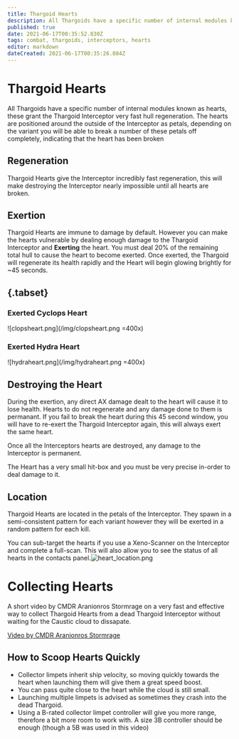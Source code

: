 ```yaml
---
title: Thargoid Hearts
description: All Thargoids have a specific number of internal modules known as hearts, these grant the Thargoid Interceptor very fast hull regeneration.
published: true
date: 2021-06-17T00:35:52.830Z
tags: combat, thargoids, interceptors, hearts
editor: markdown
dateCreated: 2021-06-17T00:35:26.084Z
---
```


# Thargoid Hearts
All Thargoids have a specific number of internal modules known as hearts, these grant the Thargoid Interceptor very fast hull regeneration. The hearts are positioned around the outside of the Interceptor as petals, depending on the variant you will be able to break a number of these petals off completely, indicating that the heart has been broken

## Regeneration

Thargoid Hearts give the Interceptor incredibly fast regeneration, this will make destroying the Interceptor nearly impossible until all hearts are broken.

## Exertion

Thargoid Hearts are immune to damage by default. However you can make the hearts vulnerable by dealing enough damage to the Thargoid Interceptor and **Exerting** the heart. You must deal 20% of the remaining total hull to cause the heart to become exerted. Once exerted, the Thargoid will regenerate its health rapidly and the Heart will begin glowing brightly for ~45 seconds.

## {.tabset}

### Exerted Cyclops Heart
!\[clopsheart.png\](/img/clopsheart.png =400x)

### Exerted Hydra Heart
!\[hydraheart.png\](/img/hydraheart.png =400x)

## Destroying the Heart

During the exertion, any direct AX damage dealt to the heart will cause it to lose health. Hearts to do not regenerate and any damage done to them is permanant. If you fail to break the heart during this 45 second window, you will have to re-exert the Thargoid Interceptor again, this will always exert the same heart.

Once all the Interceptors hearts are destroyed, any damage to the Interceptor is permanent.

The Heart has a very small hit-box and you must be very precise in-order to deal damage to it.

## Location

Thargoid Hearts are located in the petals of the Interceptor. They spawn in a semi-consistent pattern for each variant however they will be exerted in a random pattern for each kill.

You can sub-target the hearts if you use a Xeno-Scanner on the Interceptor and complete a full-scan. This will also allow you to see the status of all hearts in the contacts panel.![heart_location.png](/img/heart_location.png)

# Collecting Hearts

A short video by CMDR Aranionros Stormrage on a very fast and effective way to collect Thargoid Hearts from a dead Thargoid Interceptor without waiting for the Caustic cloud to dissapate.

[Video by CMDR Aranionros Stormrage](https://youtu.be/YBM9TqCZJMg)


## How to Scoop Hearts Quickly
- Collector limpets inherit ship velocity, so moving quickly towards the heart when launching them will give them a great speed boost.
- You can pass quite close to the heart while the cloud is still small.
- Launching multiple limpets is advised as sometimes they crash into the dead Thargoid.
- Using a B-rated collector limpet controller will give you more range, therefore a bit more room to work with. A size 3B controller should be enough (though a 5B was used in this video)